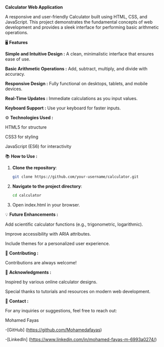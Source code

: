 **Calculator Web Application**

A responsive and user-friendly Calculator built using HTML, CSS, and JavaScript. This project demonstrates the fundamental concepts of web development and provides a sleek interface for performing basic arithmetic operations.

🖥️ **Features**

**Simple and Intuitive Design :** A clean, minimalistic interface that ensures ease of use.

**Basic Arithmetic Operations :** Add, subtract, multiply, and divide with accuracy.

**Responsive Design :** Fully functional on desktops, tablets, and mobile devices.

**Real-Time Updates :** Immediate calculations as you input values.

**Keyboard Support :** Use your keyboard for faster inputs.



⚙️ **Technologies Used :**

HTML5 for structure
    
CSS3 for styling
    
JavaScript (ES6) for interactivity


📚 **How to Use :**

1. **Clone the repository**:
    ```bash
    git clone https://github.com/your-username/calculator.git
    ```
2. **Navigate to the project directory**:
    ```bash
    cd calculator
    ```

3. Open index.html in your browser.

💡 **Future Enhancements :**

Add scientific calculator functions (e.g., trigonometric, logarithmic).
    
Improve accessibility with ARIA attributes.
    
Include themes for a personalized user experience.

🤝 **Contributing :**

Contributions are always welcome!

🙌 **Acknowledgments :**

Inspired by various online calculator designs.
    
Special thanks to tutorials and resources on modern web development.

📧 **Contact :**

For any inquiries or suggestions, feel free to reach out:
    
Mohamed Fayas

-[GitHub] (https://github.com/Mohamedafayas)
    
-[LinkedIn] (https://www.linkedin.com/in/mohamed-fayas-m-6993a0274/)
